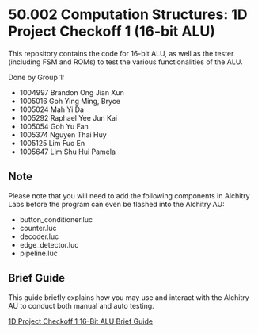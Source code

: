 # 50.002 Computation Structures: 1D Project Checkoff 1 (16-bit ALU)

This repository contains the code for 16-bit ALU, as well as the tester (including FSM and ROMs) to test the various functionalities of the ALU. 

Done by Group 1:
- 1004997	Brandon Ong Jian Xun
- 1005016	Goh Ying Ming, Bryce
- 1005024	Mah Yi Da
- 1005292	Raphael Yee Jun Kai
- 1005054	Goh Yu Fan
- 1005374	Nguyen Thai Huy
- 1005125	Lim Fuo En
- 1005647	Lim Shu Hui Pamela

## Note
Please note that you will need to add the following components in Alchitry Labs before the program can even be flashed into the Alchitry AU:
- button_conditioner.luc
- counter.luc
- decoder.luc
- edge_detector.luc
- pipeline.luc

## Brief Guide
This guide briefly explains how you may use and interact with the Alchitry AU to conduct both manual and auto testing.

[1D Project Checkoff 1 16-Bit ALU Brief Guide](https://sutdapac-my.sharepoint.com/:b:/g/personal/fuoen_lim_mymail_sutd_edu_sg/Ea4JRWW2MLRErhvWa-UvjVABTkIhC3XJgveD8p0zVkvC5w?e=SDg9yQ)
